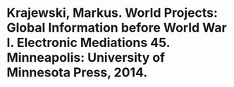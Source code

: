 # Krajewski, Markus. World Projects: Global Information before World War I. Electronic Mediations 45. Minneapolis: University of Minnesota Press, 2014.